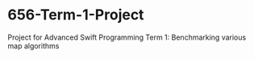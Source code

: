 # 656-Term-1-Project
Project for Advanced Swift Programming Term 1: Benchmarking various map algorithms
